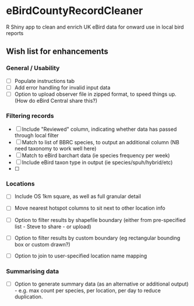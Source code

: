# eBirdCountyRecordCleaner
R Shiny app to clean and enrich UK eBird data for onward use in local bird reports   

## Wish list for enhancements

### General / Usability
- [ ] Populate instructions tab
- [ ] Add error handling for invalid input data
- [ ] Option to upload observer file in zipped format, to speed things up. (How do eBird Central share this?)

### Filtering records
- [ ] Include "Reviewed" column, indicating whether data has passed through local filter
- [ ] Match to list of BBRC species, to output an additional column (NB need taxonomy to work well here)
- [ ] Match to eBird barchart data (ie species frequency per week)
- [ ] Include eBird taxon type in output (ie species/spuh/hybrid/etc)
- [ ] 


### Locations
- [ ] Include OS 1km square, as well as full granular detail
- [ ] Move nearest hotspot columns to sit next to other location info
- [ ] Option to filter results by shapefile boundary (either from pre-specified list - Steve to share - or upload)
- [ ] Option to filter results by custom boundary (eg rectangular bounding box or custom drawn?)
- [ ] Option to join to user-specified location name mapping


### Summarising data
- [ ] Option to generate summary data (as an alternative or additional output) - e.g. max count per species, per location, per day to reduce duplication.
